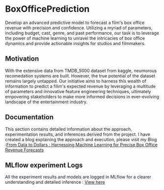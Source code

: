# BoxOfficePrediction
Develop an advanced predictive model to forecast a film's box office revenue with precision and confidence. Utilizing a myriad of parameters, including budget, cast, genre, and past performance, our task is to leverage the power of machine learning to unravel the intricacies of box office dynamics and provide actionable insights for studios and filmmakers.

## Motivation
With the extensive data from TMDB_5000 dataset from kaggle, neumorous recomedation systems are built. However, the true potential of the dataset remains largely untapped. Our initiative aims to harness this wealth of information to predict a filim's expected revenue by leveraging a multitude of parameters and innovative feature engineering techniques, ultimately empovering stakeholders to make more informed decisions in ever-evolving landscape of the entertainment industry. 


## Documentation
This section contains detailed information about the approach, experimentation results, and inferences derived from the project.
I have created a blog explaining the approach and execution, please visit my Blog :[From Data to Dollars : Harnessing Machine Learning for Precise Box Office Revenue Forecasts](https://hashnode.com/preview/664617b317715f9a04ee27b9)


## MLflow experiment Logs

All the experiment results and models are logged in MLflow for a clearer understanding and detailed inference : [View here](https://dagshub.com/uvaishnav/BoxOfficePrediction.mlflow/#/experiments/0?viewStateShareKey=d45d492cc47b731d9ca226e7cb8ac99009b74bc25bdaeb8979ba9a66e9ced4f6)

